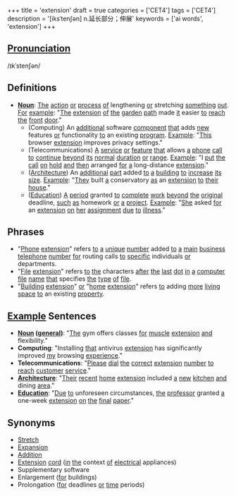 +++
title = 'extension'
draft = true
categories = ['CET4']
tags = ['CET4']
description = '[iksˈten∫ən] n.延长部分；伸展'
keywords = ['ai words', 'extension']
+++

## [Pronunciation](/en/post/pronunciation/)
/ɪkˈstenʃən/

## Definitions
- **[Noun](/en/post/noun/)**: [The](/en/post/the/) [action](/en/post/action/) [or](/en/post/or/) [process](/en/post/process/) [of](/en/post/of/) lengthening [or](/en/post/or/) stretching [something](/en/post/something/) [out](/en/post/out/). [For](/en/post/for/) [example](/en/post/example/): "[The](/en/post/the/) [extension](/en/post/extension/) [of](/en/post/of/) [the](/en/post/the/) [garden](/en/post/garden/) [path](/en/post/path/) made [it](/en/post/it/) easier [to](/en/post/to/) [reach](/en/post/reach/) [the](/en/post/the/) [front](/en/post/front/) [door](/en/post/door/)."
  - (Computing) An [additional](/en/post/additional/) software [component](/en/post/component/) [that](/en/post/that/) adds [new](/en/post/new/) features [or](/en/post/or/) functionality [to](/en/post/to/) an existing [program](/en/post/program/). [Example](/en/post/example/): "[This](/en/post/this/) browser [extension](/en/post/extension/) improves privacy settings."
  - (Telecommunications) [A](/en/post/a/) [service](/en/post/service/) [or](/en/post/or/) [feature](/en/post/feature/) [that](/en/post/that/) allows [a](/en/post/a/) [phone](/en/post/phone/) [call](/en/post/call/) [to](/en/post/to/) [continue](/en/post/continue/) [beyond](/en/post/beyond/) [its](/en/post/its/) [normal](/en/post/normal/) [duration](/en/post/duration/) [or](/en/post/or/) [range](/en/post/range/). [Example](/en/post/example/): "I [put](/en/post/put/) [the](/en/post/the/) [call](/en/post/call/) [on](/en/post/on/) [hold](/en/post/hold/) [and](/en/post/and/) [then](/en/post/then/) arranged [for](/en/post/for/) [a](/en/post/a/) long-distance [extension](/en/post/extension/)."
  - ([Architecture](/en/post/architecture/)) An [additional](/en/post/additional/) [part](/en/post/part/) added [to](/en/post/to/) [a](/en/post/a/) [building](/en/post/building/) [to](/en/post/to/) [increase](/en/post/increase/) [its](/en/post/its/) [size](/en/post/size/). [Example](/en/post/example/): "[They](/en/post/they/) built [a](/en/post/a/) conservatory [as](/en/post/as/) an [extension](/en/post/extension/) [to](/en/post/to/) [their](/en/post/their/) [house](/en/post/house/)."
  - ([Education](/en/post/education/)) [A](/en/post/a/) [period](/en/post/period/) granted [to](/en/post/to/) [complete](/en/post/complete/) [work](/en/post/work/) [beyond](/en/post/beyond/) [the](/en/post/the/) [original](/en/post/original/) deadline, [such](/en/post/such/) [as](/en/post/as/) homework [or](/en/post/or/) [a](/en/post/a/) [project](/en/post/project/). [Example](/en/post/example/): "[She](/en/post/she/) asked [for](/en/post/for/) an [extension](/en/post/extension/) [on](/en/post/on/) [her](/en/post/her/) [assignment](/en/post/assignment/) [due](/en/post/due/) [to](/en/post/to/) [illness](/en/post/illness/)."

## Phrases
- "[Phone](/en/post/phone/) [extension](/en/post/extension/)" refers [to](/en/post/to/) [a](/en/post/a/) [unique](/en/post/unique/) [number](/en/post/number/) added [to](/en/post/to/) [a](/en/post/a/) [main](/en/post/main/) [business](/en/post/business/) [telephone](/en/post/telephone/) [number](/en/post/number/) [for](/en/post/for/) routing calls [to](/en/post/to/) [specific](/en/post/specific/) individuals [or](/en/post/or/) departments.
- "[File](/en/post/file/) [extension](/en/post/extension/)" refers [to](/en/post/to/) [the](/en/post/the/) characters [after](/en/post/after/) [the](/en/post/the/) [last](/en/post/last/) [dot](/en/post/dot/) [in](/en/post/in/) [a](/en/post/a/) [computer](/en/post/computer/) [file](/en/post/file/) [name](/en/post/name/) [that](/en/post/that/) specifies [the](/en/post/the/) [type](/en/post/type/) [of](/en/post/of/) [file](/en/post/file/).
- "[Building](/en/post/building/) [extension](/en/post/extension/)" [or](/en/post/or/) "[home](/en/post/home/) [extension](/en/post/extension/)" refers [to](/en/post/to/) adding [more](/en/post/more/) [living](/en/post/living/) [space](/en/post/space/) [to](/en/post/to/) an existing [property](/en/post/property/).

## [Example](/en/post/example/) Sentences
- **[Noun](/en/post/noun/) ([general](/en/post/general/))**: "[The](/en/post/the/) gym offers classes [for](/en/post/for/) [muscle](/en/post/muscle/) [extension](/en/post/extension/) [and](/en/post/and/) flexibility."
- **Computing**: "Installing [that](/en/post/that/) antivirus [extension](/en/post/extension/) has significantly improved [my](/en/post/my/) browsing [experience](/en/post/experience/)."
- **Telecommunications**: "[Please](/en/post/please/) [dial](/en/post/dial/) [the](/en/post/the/) [correct](/en/post/correct/) [extension](/en/post/extension/) [number](/en/post/number/) [to](/en/post/to/) [reach](/en/post/reach/) [customer](/en/post/customer/) [service](/en/post/service/)."
- **[Architecture](/en/post/architecture/)**: "[Their](/en/post/their/) [recent](/en/post/recent/) [home](/en/post/home/) [extension](/en/post/extension/) included [a](/en/post/a/) [new](/en/post/new/) [kitchen](/en/post/kitchen/) [and](/en/post/and/) dining [area](/en/post/area/)."
- **[Education](/en/post/education/)**: "[Due](/en/post/due/) [to](/en/post/to/) unforeseen circumstances, [the](/en/post/the/) [professor](/en/post/professor/) granted [a](/en/post/a/) one-week [extension](/en/post/extension/) [on](/en/post/on/) [the](/en/post/the/) [final](/en/post/final/) [paper](/en/post/paper/)."

## Synonyms
- [Stretch](/en/post/stretch/)
- [Expansion](/en/post/expansion/)
- [Addition](/en/post/addition/)
- [Extension](/en/post/extension/) [cord](/en/post/cord/) ([in](/en/post/in/) [the](/en/post/the/) context [of](/en/post/of/) [electrical](/en/post/electrical/) appliances)
- Supplementary software
- Enlargement ([for](/en/post/for/) buildings)
- Prolongation ([for](/en/post/for/) deadlines [or](/en/post/or/) [time](/en/post/time/) periods)
